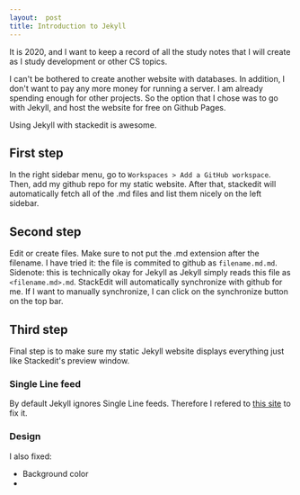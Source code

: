 ```yaml
--- 
layout:  post
title: Introduction to Jekyll
---
```

It is 2020, and I want to keep a record of all the study notes that I will create as I study development or other CS topics.

I can't be bothered to create another website with databases. In addition, I don't want to pay any more money for running a server. I am already spending enough for other projects. So the option that I chose was to go with Jekyll, and host the website for free on Github Pages.

Using Jekyll with stackedit is awesome.

## First step
In the right sidebar menu, go to `Workspaces > Add a GitHub workspace`. Then, add my github repo for my static website.
After that, stackedit will automatically fetch all of the .md files and list them nicely on the left sidebar.

## Second step
Edit or create files. Make sure to not put the .md extension after the filename. I have tried it: the file is commited to github as `filename.md.md`. Sidenote: this is technically okay for Jekyll as Jekyll simply reads this file as `<filename.md>.md`.
StackEdit will automatically synchronize with github for me. If I want to manually synchronize, I can click on the synchronize button on the top bar.

## Third step
Final step is to make sure my static Jekyll website displays everything just like Stackedit's preview window.

### Single Line feed
By default Jekyll ignores Single Line feeds. Therefore I refered to [this site](https://stackoverflow.com/questions/52762454/jekyll-markdown-with-line-feed-is-not-rendered-in-html)  to fix it.

### Design
I also fixed:
* Background color
* 
<!--stackedit_data:
eyJoaXN0b3J5IjpbMTI0OTQ4Mjc4MV19
-->